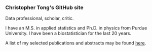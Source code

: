 ### Christopher Tong's GitHub site

Data professional, scholar, critic.

I have an M.S. in applied statistics and Ph.D. in physics from Purdue University.  I have been a biostatistician for the last 20 years.

A list of my selected publications and abstracts may be found [here](https://hydrodynamicstability.github.io/publicationlist/).


<!--
**hydrodynamicstability/hydrodynamicstability** is a ✨ _special_ ✨ repository because its `README.md` (this file) appears on your GitHub profile.

Here are some ideas to get you started:

- 🔭 I’m currently working on ...
- 🌱 I’m currently learning ...
- 👯 I’m looking to collaborate on ...
- 🤔 I’m looking for help with ...
- 💬 Ask me about ...
- 📫 How to reach me: ...
- 😄 Pronouns: ...
- ⚡ Fun fact: ...
-->
